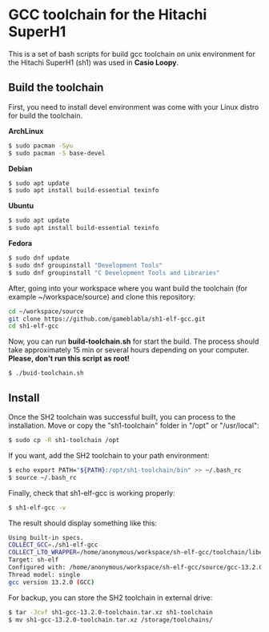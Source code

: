 # GCC toolchain for the Hitachi SuperH1

This is a set of bash scripts for build gcc toolchain on unix environment for the Hitachi SuperH1 (sh1) was used in **Casio Loopy**.

## Build the toolchain

First, you need to install devel environment was come with your Linux distro for build the toolchain. 

**ArchLinux**
```bash
$ sudo pacman -Syu
$ sudo pacman -S base-devel
```

**Debian**
```bash
$ sudo apt update
$ sudo apt install build-essential texinfo
```

**Ubuntu**
```bash
$ sudo apt update
$ sudo apt install build-essential texinfo
```

**Fedora**
```bash
$ sudo dnf update
$ sudo dnf groupinstall "Development Tools"
$ sudo dnf groupinstall "C Development Tools and Libraries"
```

After, going into your workspace where you want build the toolchain (for example ~/workspace/source) and clone this repository:

```bash
cd ~/workspace/source
git clone https://github.com/gameblabla/sh1-elf-gcc.git
cd sh1-elf-gcc
```
Now, you can run **build-toolchain.sh** for start the build. The process should take approximately 15 min or several hours depending on your computer. **Please, don't run this script as root!**

```
$ ./buid-toolchain.sh
```

## Install

Once the SH2 toolchain was successful built, you can process to the installation. Move or copy the "sh1-toolchain" folder in "/opt" or "/usr/local":

```bash
$ sudo cp -R sh1-toolchain /opt
```

If you want, add the SH2 toolchain to your path environment:

```bash
$ echo export PATH="${PATH}:/opt/sh1-toolchain/bin" >> ~/.bash_rc
$ source ~/.bash_rc
```

Finally, check that sh1-elf-gcc is working properly:

```bash
$ sh1-elf-gcc -v
```

The result should display something like this:

```bash
Using built-in specs.
COLLECT_GCC=./sh1-elf-gcc
COLLECT_LTO_WRAPPER=/home/anonymous/workspace/sh-elf-gcc/toolchain/libexec/gcc/sh-elf/13.2.0/lto-wrapper
Target: sh-elf
Configured with: /home/anonymous/workspace/sh-elf-gcc/source/gcc-13.2.0/configure --prefix=/home/kentosama/workspace/sh-elf-gcc/toolchain --build=x86_64-pc-linux-gnu --host=x86_64-pc-linux-gnu --target=sh-elf --program-prefix=sh1-elf- --with-multilib-list=m2 --with-cpu=m2 --with-newlib --with-gnu-ld --with-gnu-as --with-gcc --without-headers --without-included-gettext --disable-nls --enable-lto --enable-languages=c,c++ --disable-threads --disable-libmudflap --disable-libgomp --disable-nls --disable-werror --disable-libssp --disable-shared --disable-multilib --disable-libgcj --disable-libstdcxx ' ' : (reconfigured) /home/kentosama/Workspace/sh-elf-gcc/source/gcc-9.3.0/configure --prefix=/home/kentosama/workspace/sh-elf-gcc/toolchain --build=x86_64-pc-linux-gnu --host=x86_64-pc-linux-gnu --target=sh-elf --program-prefix=sh1-elf- --with-multilib-list=m2 --with-cpu=m2 --with-newlib --with-gnu-ld --with-gnu-as --with-gcc --without-headers --without-included-gettext --disable-nls --enable-lto --enable-languages=c,c++ --disable-threads --disable-libmudflap --disable-libgomp --disable-nls --disable-werror --disable-libssp --disable-shared --disable-multilib --disable-libgcj --disable-libstdcxx ' '
Thread model: single
gcc version 13.2.0 (GCC)
```

For backup, you can store the SH2 toolchain in external drive:
```bash
$ tar -Jcvf sh1-gcc-13.2.0-toolchain.tar.xz sh1-toolchain
$ mv sh1-gcc-13.2.0-toolchain.tar.xz /storage/toolchains/
```
